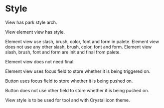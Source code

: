 # Style

View has park style arch.

View element view has style.

Element view use slash, brush, color, font and form in palete.
Element view does not use any other slash, brush, color, font and form.
Element view slash, brush, font and form are init and final from palete.

Element view does not need final.

Element view uses focus field to store
whether it is being triggered on.

Button uses focus field to store whether 
it is being pushed on.

Button does not use other field to store whether 
it is being pushed on.

View style is to be used for tool and with Crystal icon theme.